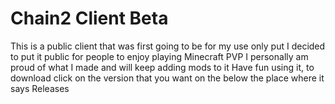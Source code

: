 # Chain2 Client Beta
This is a public client that was first going to be for my use only put I decided to put it public for people to enjoy playing Minecraft PVP
I personally am proud of what I made and will keep adding mods to it
Have fun using it, to download click on the version that you want on the below the place where it says Releases
